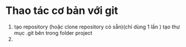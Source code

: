 # Thao tác cơ bản với git

1. tạo repository (hoặc clone repository có sẵn)(chỉ dùng 1 lần )
tạo thư mục .git bên trong folder project
2. 
